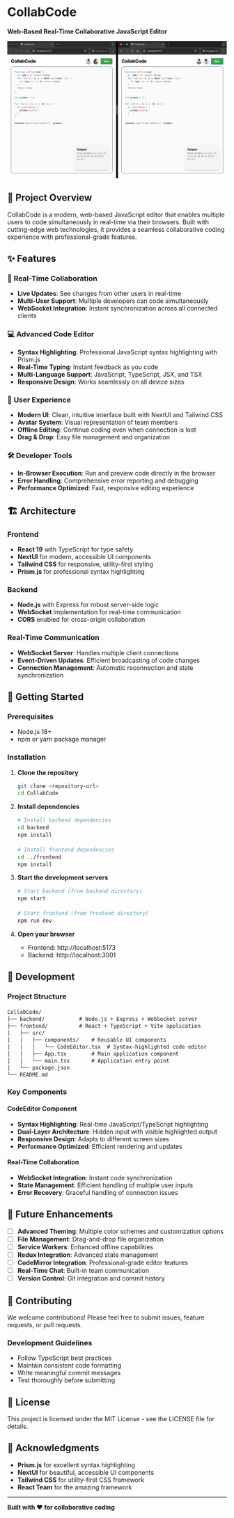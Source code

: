 # CollabCode

**Web-Based Real-Time Collaborative JavaScript Editor**

![CollabCode Screenshot](image.png)

## 🚀 Project Overview

CollabCode is a modern, web-based JavaScript editor that enables multiple users to code simultaneously in real-time via their browsers. Built with cutting-edge web technologies, it provides a seamless collaborative coding experience with professional-grade features.

## ✨ Features

### 🔄 **Real-Time Collaboration**

- **Live Updates**: See changes from other users in real-time
- **Multi-User Support**: Multiple developers can code simultaneously
- **WebSocket Integration**: Instant synchronization across all connected clients

### 💻 **Advanced Code Editor**

- **Syntax Highlighting**: Professional JavaScript syntax highlighting with Prism.js
- **Real-Time Typing**: Instant feedback as you code
- **Multi-Language Support**: JavaScript, TypeScript, JSX, and TSX
- **Responsive Design**: Works seamlessly on all device sizes

### 🎨 **User Experience**

- **Modern UI**: Clean, intuitive interface built with NextUI and Tailwind CSS
- **Avatar System**: Visual representation of team members
- **Offline Editing**: Continue coding even when connection is lost
- **Drag & Drop**: Easy file management and organization

### 🛠 **Developer Tools**

- **In-Browser Execution**: Run and preview code directly in the browser
- **Error Handling**: Comprehensive error reporting and debugging
- **Performance Optimized**: Fast, responsive editing experience

## 🏗 Architecture

### **Frontend**

- **React 19** with TypeScript for type safety
- **NextUI** for modern, accessible UI components
- **Tailwind CSS** for responsive, utility-first styling
- **Prism.js** for professional syntax highlighting

### **Backend**

- **Node.js** with Express for robust server-side logic
- **WebSocket** implementation for real-time communication
- **CORS** enabled for cross-origin collaboration

### **Real-Time Communication**

- **WebSocket Server**: Handles multiple client connections
- **Event-Driven Updates**: Efficient broadcasting of code changes
- **Connection Management**: Automatic reconnection and state synchronization

## 🚀 Getting Started

### **Prerequisites**

- Node.js 18+
- npm or yarn package manager

### **Installation**

1. **Clone the repository**

   ```bash
   git clone <repository-url>
   cd CollabCode
   ```

2. **Install dependencies**

   ```bash
   # Install backend dependencies
   cd backend
   npm install

   # Install frontend dependencies
   cd ../frontend
   npm install
   ```

3. **Start the development servers**

   ```bash
   # Start backend (from backend directory)
   npm start

   # Start frontend (from frontend directory)
   npm run dev
   ```

4. **Open your browser**
   - Frontend: http://localhost:5173
   - Backend: http://localhost:3001

## 🔧 Development

### **Project Structure**

```
CollabCode/
├── backend/           # Node.js + Express + WebSocket server
├── frontend/          # React + TypeScript + Vite application
│   ├── src/
│   │   ├── components/    # Reusable UI components
│   │   │   └── CodeEditor.tsx  # Syntax-highlighted code editor
│   │   ├── App.tsx        # Main application component
│   │   └── main.tsx       # Application entry point
│   └── package.json
└── README.md
```

### **Key Components**

#### **CodeEditor Component**

- **Syntax Highlighting**: Real-time JavaScript/TypeScript highlighting
- **Dual-Layer Architecture**: Hidden input with visible highlighted output
- **Responsive Design**: Adapts to different screen sizes
- **Performance Optimized**: Efficient rendering and updates

#### **Real-Time Collaboration**

- **WebSocket Integration**: Instant code synchronization
- **State Management**: Efficient handling of multiple user inputs
- **Error Recovery**: Graceful handling of connection issues

## 🌟 Future Enhancements

- [ ] **Advanced Theming**: Multiple color schemes and customization options
- [ ] **File Management**: Drag-and-drop file organization
- [ ] **Service Workers**: Enhanced offline capabilities
- [ ] **Redux Integration**: Advanced state management
- [ ] **CodeMirror Integration**: Professional-grade editor features
- [ ] **Real-Time Chat**: Built-in team communication
- [ ] **Version Control**: Git integration and commit history

## 🤝 Contributing

We welcome contributions! Please feel free to submit issues, feature requests, or pull requests.

### **Development Guidelines**

- Follow TypeScript best practices
- Maintain consistent code formatting
- Write meaningful commit messages
- Test thoroughly before submitting

## 📄 License

This project is licensed under the MIT License - see the LICENSE file for details.

## 🙏 Acknowledgments

- **Prism.js** for excellent syntax highlighting
- **NextUI** for beautiful, accessible UI components
- **Tailwind CSS** for utility-first CSS framework
- **React Team** for the amazing framework

---

**Built with ❤️ for collaborative coding**
